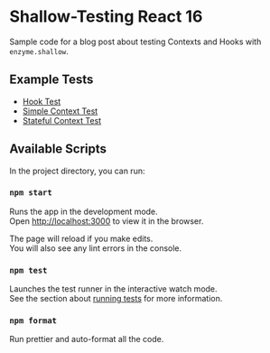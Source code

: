 # Shallow-Testing React 16

Sample code for a blog post about testing Contexts and Hooks with `enzyme.shallow`.

## Example Tests

- [Hook Test](/src/UserProfile.test.js)
- [Simple Context Test](/src/UserGreeting.test.js)
- [Stateful Context Test](/src/UserGreeter.test.js)

## Available Scripts

In the project directory, you can run:

### `npm start`

Runs the app in the development mode.<br>
Open [http://localhost:3000](http://localhost:3000) to view it in the browser.

The page will reload if you make edits.<br>
You will also see any lint errors in the console.

### `npm test`

Launches the test runner in the interactive watch mode.<br>
See the section about [running tests](https://facebook.github.io/create-react-app/docs/running-tests) for more information.

### `npm format`

Run prettier and auto-format all the code.

